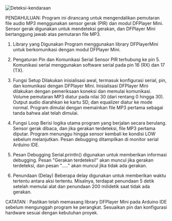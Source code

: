 ![Deteksi-kendaraan](https://github.com/nikolaarinanda/KSI-peringatan-kendaraan/assets/127606085/19ed24ad-c53c-45b9-ad0c-6869f9d7da3b)


PENDAHULUAN:
Program ini dirancang untuk mengendalikan pemutaran file audio MP3 menggunakan sensor gerak (PIR) dan modul DFPlayer Mini.
Sensor gerak digunakan untuk mendeteksi gerakan, dan DFPlayer Mini bertanggung jawab atas pemutaran file MP3.

1. Library yang Digunakan
Program menggunakan library DFPlayerMini untuk berkomunikasi dengan modul DFPlayer Mini.

2. Pengaturan Pin dan Komunikasi Serial
Sensor PIR terhubung ke pin 5.
Komunikasi serial menggunakan software serial pada pin 16 (RX) dan 17 (TX).

3. Fungsi Setup
Dilakukan inisialisasi awal, termasuk konfigurasi serial, pin, dan komunikasi dengan DFPlayer Mini.
Inisialisasi DFPlayer Mini dilakukan dengan pemeriksaan koneksi dan memulai komunikasi.
Volume pemutaran MP3 diatur pada nilai 30 (dari rentang 0 hingga 30).
Output audio diarahkan ke kartu SD, dan equalizer diatur ke mode normal.
Program dimulai dengan memainkan file MP3 pertama sebagai tanda bahwa alat telah dimulai.

4. Fungsi Loop
Berisi logika utama program yang berjalan secara berulang.
Sensor gerak dibaca, dan jika gerakan terdeteksi, file MP3 pertama diputar.
Program menunggu hingga sensor kembali ke kondisi LOW sebelum melanjutkan.
Pesan debugging ditampilkan di monitor serial Arduino IDE.

5. Pesan Debugging
Serial.println() digunakan untuk memberikan informasi debugging.
Pesan "Gerakan terdeteksi!" akan muncul jika gerakan terdeteksi, dan pesan "....." akan muncul jika tidak ada gerakan.

6. Penundaan (Delay)
Beberapa delay digunakan untuk memberikan waktu tertentu antara aksi tertentu.
Misalnya, terdapat penundaan 5 detik setelah memulai alat dan penundaan 200 milidetik saat tidak ada gerakan.

CATATAN : 
Pastikan telah memasang library DFPlayer Mini pada Arduino IDE sebelum mengunggah program ke perangkat.
Sesuaikan pin dan konfigurasi hardware sesuai dengan kebutuhan proyek.
